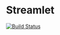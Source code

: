 # Streamlet

[![Build Status](https://github.com/streamlet-dev/website/workflows/Build%20Status/badge.svg?branch=main)](https://github.com/streamlet-dev/website/actions?query=workflow%3A%22Build+Status%22)
